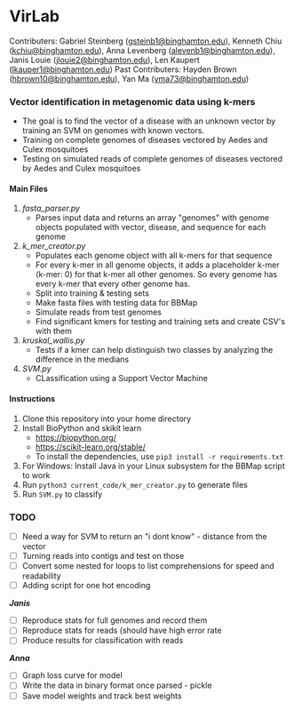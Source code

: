 # VirLab
Contributers: Gabriel Steinberg (gsteinb1@binghamton.edu), Kenneth Chiu (kchiu@binghamton.edu), Anna Levenberg (alevenb1@binghamton.edu), Janis Louie (jlouie2@binghamton.edu), Len Kaupert (lkauper1@binghamton.edu)
Past Contributers: Hayden Brown (hbrown10@binghamton.edu), Yan Ma (yma73@binghamton.edu)
### Vector identification in metagenomic data using k-mers
- The goal is to find the vector of a disease with an unknown vector by training an SVM on genomes with known vectors.
- Training on complete genomes of diseases vectored by Aedes and Culex mosquitoes
- Testing on simulated reads of complete genomes of diseases vectored by Aedes and Culex mosquitoes

#### Main Files
 1. *fasta_parser.py*
	 - Parses input data and returns an array "genomes" with genome objects populated with vector, disease, and sequence for each genome
 2. *k_mer_creator.py*
	- Populates each genome object with all k-mers for that sequence
	- For every k-mer in all genome objects, it adds a placeholder k-mer (k-mer: 0) for that k-mer all other genomes. So every genome has every k-mer that every other genome has.
	- Split into training & testing sets
	- Make fasta files with testing data for BBMap
	- Simulate reads from test genomes
	- Find significant kmers for testing and training sets and create CSV's with them
 3. *kruskal_wallis.py*
 	- Tests if a kmer can help distinguish two classes by analyzing the difference in the medians
 4. *SVM.py*
 	- CLassification using a Support Vector Machine

#### Instructions
 1. Clone this repository into your home directory
 2. Install BioPython and skikit learn
	- https://biopython.org/
	- https://scikit-learn.org/stable/
	- To install the dependencies, use `pip3 install -r requirements.txt`
 3. For Windows: Install Java in your Linux subsystem for the BBMap script to work  
 4. Run `python3 current_code/k_mer_creator.py` to generate files
 5. Run `SVM.py` to classify

### TODO
 - [ ] Need a way for SVM to return an "i dont know" - distance from the vector
 - [ ] Turning reads into contigs and test on those
 - [ ] Convert some nested for loops to list comprehensions for speed and readability
 - [ ] Adding script for one hot encoding

***Janis***

 - [ ] Reproduce stats for full genomes and record them
 - [ ] Reproduce stats for reads (should have high error rate
 - [ ] Produce results for classification with reads

***Anna***

 - [ ] Graph loss curve for model
 - [ ] Write the data in binary format once parsed - pickle
 - [ ] Save model weights and track best weights

